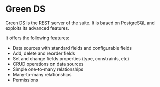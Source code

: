 # Green DS

Green DS is the REST server of the suite.
It is based on PostgreSQL and exploits its advanced features.

It offers the following features:

* Data sources with standard fields and configurable fields
* Add, delete and reorder fields
* Set and change fields properties (type, constraints, etc)
* CRUD operations on data sources
* Simple one-to-many relationships
* Many-to-many relationships
* Permissions

